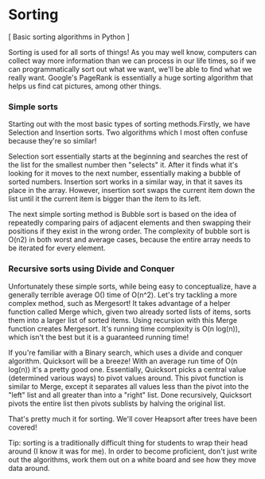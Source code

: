 # Sorting

[ Basic sorting algorithms in Python ]

Sorting is used for all sorts of things! As you may well know, computers
can collect way more information than we can process in our life times, so if we
can programmatically sort out what we want, we'll be able to find what we really want.
Google's PageRank is essentially a huge sorting algorithm that helps us find cat
pictures, among other things.

### Simple sorts
Starting out with the most basic types of sorting methods.Firstly, we have Selection and Insertion sorts. Two algorithms which I most often confuse because they're so similar!

Selection sort essentially starts at the beginning and searches the rest of the
list for the smallest number then "selects" it. After it finds what it's looking for
it moves to the next number, essentially making a bubble of sorted numbers. Insertion sort works in a similar way, in that it saves its place in the array. However, insertion sort swaps the current item down the list until it the current
item is bigger than the item to its left.

The next simple sorting method is Bubble sort is based on the idea of repeatedly comparing pairs of adjacent elements and then swapping their positions if they exist in the wrong order. The complexity of bubble sort is O(n2) in both worst and average cases, because the entire array needs to be iterated for every element.


### Recursive sorts using Divide and Conquer

Unfortunately these simple sorts, while being easy to conceptualize, have a generally
terrible average O() time of O(n^2). Let's try tackling a more complex method, such
as Mergesort! It takes advantage of a helper function called Merge which, given two
already sorted lists of items, sorts them into a larger list of sorted items. Using
recursion with this Merge function creates Mergesort. It's running time complexity is
O(n log(n)), which isn't the best but it is a guaranteed running time!

If you're familiar with a Binary search, which uses a divide and conquer algorithm. Quicksort will be a breeze! With an average run time of O(n log(n)) it's a pretty good one. Essentially, Quicksort picks a central value (determined various ways) to pivot values around. This pivot function is similar to Merge, except it separates all values less than the pivot into the "left" list and all greater than into a "right" list. Done recursively, Quicksort pivots the entire list then pivots sublists by halving the original list.

That's pretty much it for sorting. We'll cover Heapsort after trees have been covered!

Tip: sorting is a traditionally difficult thing for students to wrap their head around (I know it was for me). In order
to become proficient, don't just write out the algorithms, work them out on a white board and see how they
move data around.

